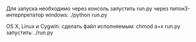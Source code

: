 Для запуска необходимо через консоль запустить run.py через питон3-интерпретатор
windows: ./python run.py

OS X, Linux и Cygwin:
  сделать файл исполняемым: chmod a+x run.py
  запустить: ./run.py
